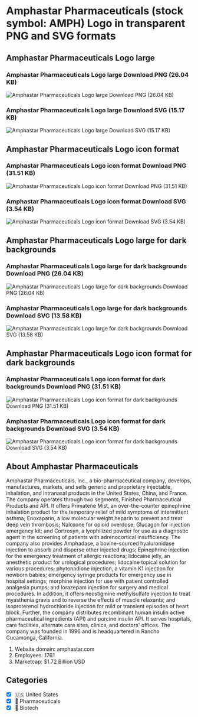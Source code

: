 # Amphastar Pharmaceuticals (stock symbol: AMPH) Logo in transparent PNG and SVG formats

## Amphastar Pharmaceuticals Logo large

### Amphastar Pharmaceuticals Logo large Download PNG (26.04 KB)

![Amphastar Pharmaceuticals Logo large Download PNG (26.04 KB)](/img/orig/AMPH_BIG-c9d8781b.png)

### Amphastar Pharmaceuticals Logo large Download SVG (15.17 KB)

![Amphastar Pharmaceuticals Logo large Download SVG (15.17 KB)](/img/orig/AMPH_BIG-fc1d9552.svg)

## Amphastar Pharmaceuticals Logo icon format

### Amphastar Pharmaceuticals Logo icon format Download PNG (31.51 KB)

![Amphastar Pharmaceuticals Logo icon format Download PNG (31.51 KB)](/img/orig/AMPH-2d4968f5.png)

### Amphastar Pharmaceuticals Logo icon format Download SVG (3.54 KB)

![Amphastar Pharmaceuticals Logo icon format Download SVG (3.54 KB)](/img/orig/AMPH-de55ec07.svg)

## Amphastar Pharmaceuticals Logo large for dark backgrounds

### Amphastar Pharmaceuticals Logo large for dark backgrounds Download PNG (26.04 KB)

![Amphastar Pharmaceuticals Logo large for dark backgrounds Download PNG (26.04 KB)](/img/orig/AMPH_BIG.D-c4905546.png)

### Amphastar Pharmaceuticals Logo large for dark backgrounds Download SVG (13.58 KB)

![Amphastar Pharmaceuticals Logo large for dark backgrounds Download SVG (13.58 KB)](/img/orig/AMPH_BIG.D-9ed5f3de.svg)

## Amphastar Pharmaceuticals Logo icon format for dark backgrounds

### Amphastar Pharmaceuticals Logo icon format for dark backgrounds Download PNG (31.51 KB)

![Amphastar Pharmaceuticals Logo icon format for dark backgrounds Download PNG (31.51 KB)](/img/orig/AMPH.D-83b846fc.png)

### Amphastar Pharmaceuticals Logo icon format for dark backgrounds Download SVG (3.54 KB)

![Amphastar Pharmaceuticals Logo icon format for dark backgrounds Download SVG (3.54 KB)](/img/orig/AMPH.D-3dfbf2e8.svg)

## About Amphastar Pharmaceuticals

Amphastar Pharmaceuticals, Inc., a bio-pharmaceutical company, develops, manufactures, markets, and sells generic and proprietary injectable, inhalation, and intranasal products in the United States, China, and France. The company operates through two segments, Finished Pharmaceutical Products and API. It offers Primatene Mist, an over-the-counter epinephrine inhalation product for the temporary relief of mild symptoms of intermittent asthma; Enoxaparin, a low molecular weight heparin to prevent and treat deep vein thrombosis; Naloxone for opioid overdose; Glucagon for injection emergency kit; and Cortrosyn, a lyophilized powder for use as a diagnostic agent in the screening of patients with adrenocortical insufficiency. The company also provides Amphadase, a bovine-sourced hyaluronidase injection to absorb and disperse other injected drugs; Epinephrine injection for the emergency treatment of allergic reactions; lidocaine jelly, an anesthetic product for urological procedures; lidocaine topical solution for various procedures; phytonadione injection, a vitamin K1 injection for newborn babies; emergency syringe products for emergency use in hospital settings; morphine injection for use with patient controlled analgesia pumps; and lorazepam injection for surgery and medical procedures. In addition, it offers neostigmine methylsulfate injection to treat myasthenia gravis and to reverse the effects of muscle relaxants; and Isoproterenol hydrochloride injection for mild or transient episodes of heart block. Further, the company distributes recombinant human insulin active pharmaceutical ingredients (API) and porcine insulin API. It serves hospitals, care facilities, alternate care sites, clinics, and doctors' offices. The company was founded in 1996 and is headquartered in Rancho Cucamonga, California.

1. Website domain: amphastar.com
2. Employees: 1761
3. Marketcap: $1.72 Billion USD


## Categories
- [x] 🇺🇸 United States
- [x] 💊 Pharmaceuticals
- [x] 🧬 Biotech
